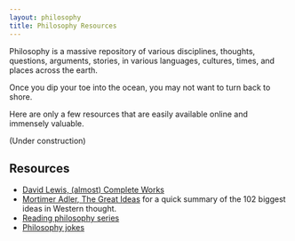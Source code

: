 ```yaml
---
layout: philosophy
title: Philosophy Resources
---
```


Philosophy is a massive repository of various disciplines, thoughts, questions, arguments, stories, in various languages, cultures, times, and places across the earth. 

Once you dip your toe into the ocean, you may not want to turn back to shore. 

Here are only a few resources that are easily available online and immensely valuable. 

(Under construction)

## Resources
* [David Lewis, (almost) Complete Works](http://www.andrewmbailey.com/dkl/)
* [Mortimer Adler, The Great Ideas](http://www.thegreatideas.org/greatideas1.html) for a quick summary of the 102 biggest ideas in Western thought. 
* [Reading philosophy series](http://www.wiley.com/WileyCDA/Section/id-404050.html)
* [Philosophy jokes](http://consc.net/phil-humor.html)
